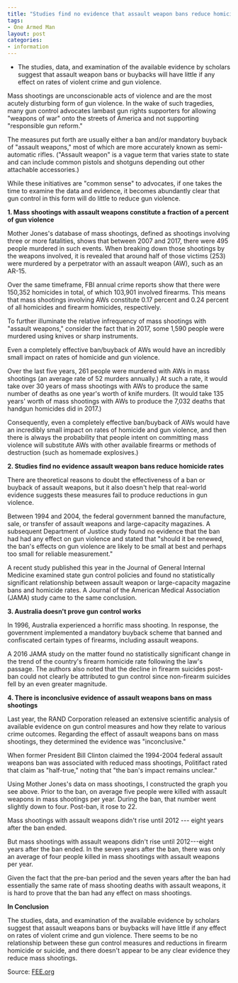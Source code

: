 ```yaml
---
title: "Studies find no evidence that assault weapon bans reduce homicide rates"
tags:
- One Armed Man
layout: post
categories:
- information
---
```


- The studies, data, and examination of the available evidence by scholars suggest that assault weapon bans or buybacks will have little if any effect on rates of violent crime and gun violence.

Mass shootings are unconscionable acts of violence and are the most acutely disturbing form of gun violence. In the wake of such tragedies, many gun control advocates lambast gun rights supporters for allowing "weapons of war" onto the streets of America and not supporting "responsible gun reform."

The measures put forth are usually either a ban and/or mandatory buyback of "assault weapons," most of which are more accurately known as semi-automatic rifles. ("Assault weapon" is a vague term that varies state to state and can include common pistols and shotguns depending out other attachable accessories.)

While these initiatives are "common sense" to advocates, if one takes the time to examine the data and evidence, it becomes abundantly clear that gun control in this form will do little to reduce gun violence.

**1. Mass shootings with assault weapons constitute a fraction of a percent of gun violence**

Mother Jones's database of mass shootings, defined as shootings involving three or more fatalities, shows that between 2007 and 2017, there were 495 people murdered in such events. When breaking down those shootings by the weapons involved, it is revealed that around half of those victims (253) were murdered by a perpetrator with an assault weapon (AW), such as an AR-15.

Over the same timeframe, FBI annual crime reports show that there were 150,352 homicides in total, of which 103,901 involved firearms. This means that mass shootings involving AWs constitute 0.17 percent and 0.24 percent of all homicides and firearm homicides, respectively.

To further illuminate the relative infrequency of mass shootings with "assault weapons," consider the fact that in 2017, some 1,590 people were murdered using knives or sharp instruments.

Even a completely effective ban/buyback of AWs would have an incredibly small impact on rates of homicide and gun violence.

Over the last five years, 261 people were murdered with AWs in mass shootings (an average rate of 52 murders annually.) At such a rate, it would take over 30 years of mass shootings with AWs to produce the same number of deaths as one year's worth of knife murders. (It would take 135 years' worth of mass shootings with AWs to produce the 7,032 deaths that handgun homicides did in 2017.)

Consequently, even a completely effective ban/buyback of AWs would have an incredibly small impact on rates of homicide and gun violence, and then there is always the probability that people intent on committing mass violence will substitute AWs with other available firearms or methods of destruction (such as homemade explosives.)

**2. Studies find no evidence assault weapon bans reduce homicide rates**

There are theoretical reasons to doubt the effectiveness of a ban or buyback of assault weapons, but it also doesn't help that real-world evidence suggests these measures fail to produce reductions in gun violence.

Between 1994 and 2004, the federal government banned the manufacture, sale, or transfer of assault weapons and large-capacity magazines. A subsequent Department of Justice study found no evidence that the ban had had any effect on gun violence and stated that "should it be renewed, the ban's effects on gun violence are likely to be small at best and perhaps too small for reliable measurement."

A recent study published this year in the Journal of General Internal Medicine examined state gun control policies and found no statistically significant relationship between assault weapon or large-capacity magazine bans and homicide rates. A Journal of the American Medical Association (JAMA) study came to the same conclusion.

**3. Australia doesn't prove gun control works**

In 1996, Australia experienced a horrific mass shooting. In response, the government implemented a mandatory buyback scheme that banned and confiscated certain types of firearms, including assault weapons.

A 2016 JAMA study on the matter found no statistically significant change in the trend of the country's firearm homicide rate following the law's passage. The authors also noted that the decline in firearm suicides post-ban could not clearly be attributed to gun control since non-firearm suicides fell by an even greater magnitude.

**4. There is inconclusive evidence of assault weapons bans on mass shootings**

Last year, the RAND Corporation released an extensive scientific analysis of available evidence on gun control measures and how they relate to various crime outcomes. Regarding the effect of assault weapons bans on mass shootings, they determined the evidence was "inconclusive."

When former President Bill Clinton claimed the 1994-2004 federal assault weapons ban was associated with reduced mass shootings, Politifact rated that claim as "half-true," noting that "the ban's impact remains unclear."

Using Mother Jones's data on mass shootings, I constructed the graph you see above. Prior to the ban, on average five people were killed with assault weapons in mass shootings per year. During the ban, that number went slightly down to four. Post-ban, it rose to 22.

Mass shootings with assault weapons didn't rise until 2012 --- eight years after the ban ended.

But mass shootings with assault weapons didn't rise until 2012---eight years after the ban ended. In the seven years after the ban, there was only an average of four people killed in mass shootings with assault weapons per year.

Given the fact that the pre-ban period and the seven years after the ban had essentially the same rate of mass shooting deaths with assault weapons, it is hard to prove that the ban had any effect on mass shootings.

**In Conclusion**

The studies, data, and examination of the available evidence by scholars suggest that assault weapons bans or buybacks will have little if any effect on rates of violent crime and gun violence. There seems to be no relationship between these gun control measures and reductions in firearm homicide or suicide, and there doesn't appear to be any clear evidence they reduce mass shootings.

Source: [FEE.org](https://fee.org/articles/studies-find-no-evidence-that-assault-weapon-bans-reduce-homicide-rates/)